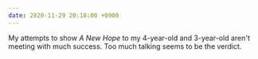 ```yaml
---
date: 2020-11-29 20:18:00 +0900
---
```


My attempts to show _A New Hope_ to my 4-year-old and 3-year-old aren't meeting with much success. Too much talking seems to be the verdict.

